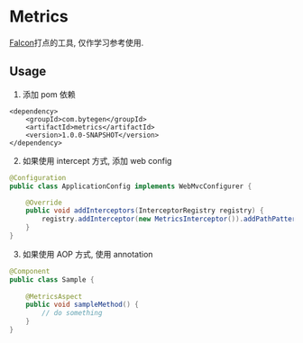 # Metrics
[Falcon](https://github.com/open-falcon/falcon-plus)打点的工具, 仅作学习参考使用.

## Usage

1. 添加 pom 依赖
```
<dependency>
    <groupId>com.bytegen</groupId>
    <artifactId>metrics</artifactId>
    <version>1.0.0-SNAPSHOT</version>
</dependency>
```
2. 如果使用 intercept 方式, 添加 web config
```java
@Configuration
public class ApplicationConfig implements WebMvcConfigurer {

    @Override
    public void addInterceptors(InterceptorRegistry registry) {
        registry.addInterceptor(new MetricsInterceptor()).addPathPatterns("/**");
    }
}
```
3. 如果使用 AOP 方式, 使用 annotation
```java
@Component
public class Sample {
    
    @MetricsAspect
    public void sampleMethod() {
        // do something
    }
}
```
